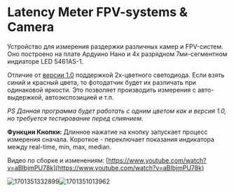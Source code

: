 # Latency Meter FPV-systems & Camera

Устройство для измерения раздержки различных камер и FPV-систем. Оно построено на плате Ардуино Нано и 4х разрядном 7ми-сегментном индиаторе LED 5461AS-1.

Отличие от [версии 1.0](https://github.com/githubniko/LatencyMeter/tree/master) поддержкой 2х-цветного светодиода. Если взять синий и красный цвета, то фотодатчик будет их различать при одинаковой яркости. Это позволяет производить измерения с авто-выдержкой, автоэкспозицией и т.п.

*PS Данная программа будет работать с одним цветом как и версия 1.0, но требуется тестирование перед слиянием.*

**Функции Кнопки:** Длинное нажатие на кнопку запускает процесс измерения сначала. Короткое - переключает показания индикатора между real-time, min, max, median.

Видео по сборке и изменениям: [https://www.youtube.com/watch?v=aBIbjmPU78k](https://www.youtube.com/watch?v=aBIbjmPU78k)

![1701351332899](images/README/1701351332899.png)![1701351013962](images/README/1701351013962.png)
